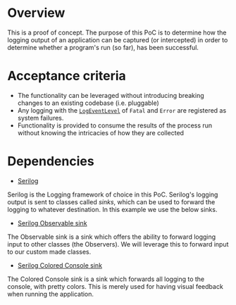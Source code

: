 # Overview

This is a proof of concept. The purpose of this PoC is to determine how the logging output of an application can be captured (or intercepted) in order to determine whether a program's run (so far), has been successful.

# Acceptance criteria

- The functionality can be leveraged without introducing breaking changes to an existing codebase (i.e. pluggable)
- Any logging with the [`LogEventLevel`](http://sourcebrowser.io/Browse/serilog/serilog/src/Serilog/Events/LogEventLevel.cs#20) of `Fatal` and `Error` are registered as system failures. 
- Functionality is provided to consume the results of the process run without knowing the intricacies of how they are collected

# Dependencies

- [Serilog](https://github.com/serilog)

Serilog is the Logging framework of choice in this PoC. Serilog's logging output is sent to classes called _sinks_, which can be used to forward the logging to whatever destination. In this example we use the below sinks.

- [Serilog Observable sink](https://github.com/serilog/serilog-sinks-observable)

The Observable sink is a sink which offers the ability to forward logging input to other classes (the Observers). We will leverage this to forward input to our custom made classes.

- [Serilog Colored Console sink](https://github.com/serilog/serilog-sinks-coloredconsole)

The Colored Console sink is a sink which forwards all logging to the console, with pretty colors. This is merely used for having visual feedback when running the application.
